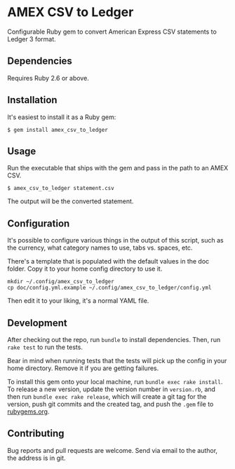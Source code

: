 # AMEX CSV to Ledger

Configurable Ruby gem to convert American Express CSV statements to Ledger 3
format.

## Dependencies

Requires Ruby 2.6 or above.

## Installation

It's easiest to install it as a Ruby gem:

    $ gem install amex_csv_to_ledger

## Usage

Run the executable that ships with the gem and pass in the path to an AMEX CSV.

    $ amex_csv_to_ledger statement.csv

The output will be the converted statement.

## Configuration

It's possible to configure various things in the output of this script, such as
the currency, what category names to use, tabs vs. spaces, etc.

There's a template that is populated with the default values in the doc folder.
Copy it to your home config directory to use it.

    mkdir ~/.config/amex_csv_to_ledger
    cp doc/config.yml.example ~/.config/amex_csv_to_ledger/config.yml

Then edit it to your liking, it's a normal YAML file.

## Development

After checking out the repo, run `bundle` to install dependencies. Then, run
`rake test` to run the tests.

Bear in mind when running tests that the tests will pick up the config in your
home directory. Remove it if you are getting failures.

To install this gem onto your local machine, run `bundle exec rake install`. To
release a new version, update the version number in `version.rb`, and then run
`bundle exec rake release`, which will create a git tag for the version, push
git commits and the created tag, and push the `.gem` file to
[rubygems.org](https://rubygems.org).

## Contributing

Bug reports and pull requests are welcome. Send via email to the author, the
address is in git.
